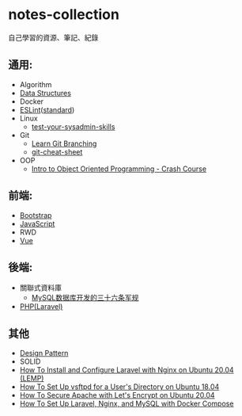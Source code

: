 # notes-collection
自己學習的資源、筆記、紀錄

## 通用:
- Algorithm
- [Data Structures](https://github.com/rara7777/notes-collection/blob/master/Data%20Structures.md)
- Docker
- [ESLint](https://eslint.org)([standard](https://standardjs.com))
- Linux
  - [test-your-sysadmin-skills](https://github.com/trimstray/test-your-sysadmin-skills)
- Git
  - [Learn Git Branching](https://learngitbranching.js.org/)
  - [git-cheat-sheet](http://bilalarslan.me/git-cheat-sheet/)
- OOP
  - [Intro to Object Oriented Programming - Crash Course](https://www.youtube.com/watch?v=SiBw7os-_zI)

## 前端:
- [Bootstrap](https://getbootstrap.com)
- [JavaScript](https://github.com/rara7777/notes-collection/blob/master/JavaScript.md)
- RWD
- [Vue](https://vuejs.org)

## 後端:
- 關聯式資料庫
  - [MySQL数据库开发的三十六条军规](https://www.slideshare.net/mysqlops/mysql-9838563)
- [PHP(Laravel)](https://github.com/rara7777/notes-collection/blob/master/Laravel.md)

## 其他
- [Design Pattern](https://github.com/kamranahmedse/design-patterns-for-humans)
- SOLID
- [How To Install and Configure Laravel with Nginx on Ubuntu 20.04 (LEMP)](https://www.digitalocean.com/community/tutorials/how-to-install-and-configure-laravel-with-nginx-on-ubuntu-20-04)
- [How To Set Up vsftpd for a User's Directory on Ubuntu 18.04](https://www.digitalocean.com/community/tutorials/how-to-set-up-vsftpd-for-a-user-s-directory-on-ubuntu-18-04)
- [How To Secure Apache with Let's Encrypt on Ubuntu 20.04](https://www.digitalocean.com/community/tutorials/how-to-secure-apache-with-let-s-encrypt-on-ubuntu-20-04)
- [How To Set Up Laravel, Nginx, and MySQL with Docker Compose](https://www.digitalocean.com/community/tutorials/how-to-set-up-laravel-nginx-and-mysql-with-docker-compose)
